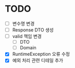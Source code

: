 # TODO
- [ ] 변수명 변경
- [ ] Response DTO 생성
- [ ] valid 책임 변경
  - [ ] DTO
  - [ ] Domain
- [x] RuntimeException 오류 수정
- [x] 예외 처리 관련 디테일 추가